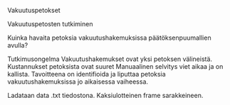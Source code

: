 Vakuutuspetokset

Vakuutuspetosten tutkiminen

Kuinka havaita petoksia vakuutushakemuksissa päätöksenpuumallien avulla?


Tutkimusongelma
Vakuutushakemukset ovat yksi petoksen välineistä.
Kustannukset petoksista ovat suuret
Manuaalinen selvitys viet aikaa ja on kallista.
Tavoitteena on identifioida ja liputtaa petoksia vakuutushakemuksissa jo aikaisessa vaiheessa.

Ladataan data .txt tiedostona. Kaksiulotteinen frame sarakkeineen.
